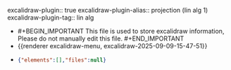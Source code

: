 excalidraw-plugin:: true
excalidraw-plugin-alias:: projection (lin alg 1)
excalidraw-plugin-tag:: lin alg

- #+BEGIN_IMPORTANT
  This file is used to store excalidraw information, Please do not manually edit this file.
  #+END_IMPORTANT
- {{renderer excalidraw-menu, excalidraw-2025-09-09-15-47-51}}
- ```json
  {"elements":[],"files":null}
  ```
